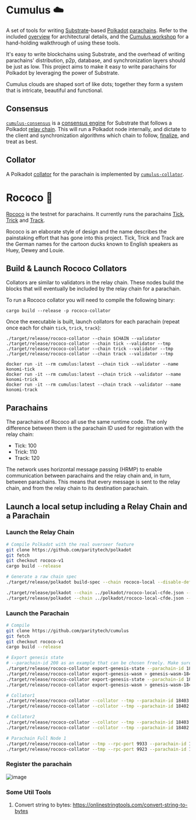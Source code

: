 # Cumulus :cloud:

A set of tools for writing [Substrate](https://substrate.dev/)-based
[Polkadot](https://wiki.polkadot.network/en/)
[parachains](https://wiki.polkadot.network/docs/en/learn-parachains). Refer to the included
[overview](docs/overview.md) for architectural details, and the
[Cumulus workshop](https://substrate.dev/cumulus-workshop) for a hand-holding walkthrough
of using these tools.

It's easy to write blockchains using Substrate, and the overhead of writing parachains'
distribution, p2p, database, and synchronization layers should be just as low. This project aims to
make it easy to write parachains for Polkadot by leveraging the power of Substrate.

Cumulus clouds are shaped sort of like dots; together they form a system that is intricate,
beautiful and functional.

## Consensus

[`cumulus-consensus`](consensus) is a
[consensus engine](https://substrate.dev/docs/en/knowledgebase/advanced/consensus) for Substrate
that follows a Polkadot
[relay chain](https://wiki.polkadot.network/docs/en/learn-architecture#relay-chain). This will run a
Polkadot node internally, and dictate to the client and synchronization algorithms which chain to
follow,
[finalize](https://wiki.polkadot.network/docs/en/learn-consensus#probabilistic-vs-provable-finality),
and treat as best.

## Collator

A Polkadot [collator](https://wiki.polkadot.network/docs/en/learn-collator) for the parachain is
implemented by [`cumulus-collator`](collator).

# Rococo :crown:

[Rococo](https://polkadot.js.org/apps/?rpc=wss://rococo-rpc.polkadot.io) is the testnet for
parachains. It currently runs the parachains
[Tick](https://polkadot.js.org/apps/?rpc=wss://tick-rpc.polkadot.io),
[Trick](https://polkadot.js.org/apps/?rpc=wss://trick-rpc.polkadot.io) and
[Track](https://polkadot.js.org/apps/?rpc=wss://track-rpc.polkadot.io).

Rococo is an elaborate style of design and the name describes the painstaking effort that has gone
into this project. Tick, Trick and Track are the German names for the cartoon ducks known to English
speakers as Huey, Dewey and Louie.

## Build & Launch Rococo Collators

Collators are similar to validators in the relay chain. These nodes build the blocks that will
eventually be included by the relay chain for a parachain.

To run a Rococo collator you will need to compile the following binary:

```
cargo build --release -p rococo-collator
```

Once the executable is built, launch collators for each parachain (repeat once each for chain
`tick`, `trick`, `track`):

```
./target/release/rococo-collator --chain $CHAIN --validator
./target/release/rococo-collator --chain tick --validator --tmp
./target/release/rococo-collator --chain trick --validator --tmp
./target/release/rococo-collator --chain track --validator --tmp

docker run -it --rm cumulus:latest --chain tick --validator --name konomi-tick
docker run -it --rm cumulus:latest --chain trick --validator --name konomi-trick
docker run -it --rm cumulus:latest --chain track --validator --name konomi-track
```

## Parachains

The parachains of Rococo all use the same runtime code. The only difference between them is the
parachain ID used for registration with the relay chain:

-   Tick: 100
-   Trick: 110
-   Track: 120

The network uses horizontal message passing (HRMP) to enable communication between parachains and
the relay chain and, in turn, between parachains. This means that every message is sent to the relay
chain, and from the relay chain to its destination parachain.

## Launch a local setup including a Relay Chain and a Parachain

### Launch the Relay Chain

```bash
# Compile Polkadot with the real overseer feature
git clone https://github.com/paritytech/polkadot
git fetch
git checkout rococo-v1
cargo build --release

# Generate a raw chain spec
./target/release/polkadot build-spec --chain rococo-local --disable-default-bootnode --raw > rococo-local-cfde.json

./target/release/polkadot --chain ../polkadot/rococo-local-cfde.json --alice --tmp
./target/release/polkadot --chain ../polkadot/rococo-local-cfde.json --bob --tmp --port 30334
```

### Launch the Parachain

```bash
# Compile
git clone https://github.com/paritytech/cumulus
git fetch
git checkout rococo-v1
cargo build --release

# Export genesis state
# --parachain-id 200 as an example that can be chosen freely. Make sure to everywhere use the same parachain id
./target/release/rococo-collator export-genesis-state --parachain-id 18402 > genesis-state-18402
./target/release/rococo-collator export-genesis-wasm > genesis-wasm-18402
./target/release/rococo-collator export-genesis-state --parachain-id 18403 > genesis-state-18403
./target/release/rococo-collator export-genesis-wasm > genesis-wasm-18403

# Collator1
./target/release/rococo-collator --collator --tmp --parachain-id 18403 --port 40335 --ws-port 9946 -- --execution wasm --chain ../polkadot/rococo-local-cfde.json --port 30337
./target/release/rococo-collator --collator --tmp --parachain-id 18402 --port 40325 --ws-port 9926 -- --execution wasm --chain ../polkadot/rococo-local-cfde.json --port 30327

# Collator2
./target/release/rococo-collator --collator --tmp --parachain-id 18403 --port 40336 --ws-port 9947 -- --execution wasm --chain ../polkadot/rococo-local-cfde.json --port 30338
./target/release/rococo-collator --collator --tmp --parachain-id 18402 --port 40326 --ws-port 9927 -- --execution wasm --chain ../polkadot/rococo-local-cfde.json --port 30328

# Parachain Full Node 1
./target/release/rococo-collator --tmp --rpc-port 9933 --parachain-id 18403 --port 40337 --ws-port 9948 --rpc-methods Unsafe --ws-external --rpc-cors all -- --execution wasm --chain ../polkadot/rococo-local-cfde.json --port 30339 --rpc-cors all
./target/release/rococo-collator --tmp --rpc-port 9923 --parachain-id 18402 --port 40327 --ws-port 9928 --rpc-methods Unsafe --ws-external --rpc-cors all -- --execution wasm --chain ../polkadot/rococo-local-cfde.json --port 30329 --rpc-cors all
```

### Register the parachain
![image](https://user-images.githubusercontent.com/2915325/99548884-1be13580-2987-11eb-9a8b-20be658d34f9.png)

### Some Util Tools
1. Convert string to bytes: https://onlinestringtools.com/convert-string-to-bytes